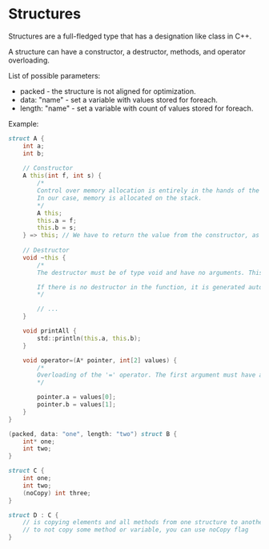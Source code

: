 # Structures

Structures are a full-fledged type that has a designation like class in C++.

A structure can have a constructor, a destructor, methods, and operator overloading.

List of possible parameters:
- packed - the structure is not aligned for optimization.
- data: "name" - set a variable with values stored for foreach.
- length: "name" - set a variable with count of values stored for foreach.

Example:

```d
struct A {
    int a;
    int b;
    
    // Constructor
    A this(int f, int s) {
        /*
        Control over memory allocation is entirely in the hands of the author of the structure.
        In our case, memory is allocated on the stack.
        */
        A this;
        this.a = f;
        this.b = s;
    } => this; // We have to return the value from the constructor, as in all other functions.
    
    // Destructor
    void ~this {
        /*
        The destructor must be of type void and have no arguments. This won't be an error, but the compiler will automatically remove all arguments if there are any.

        If there is no destructor in the function, it is generated automatically.
        */

        // ...
    }

    void printAll {
        std::println(this.a, this.b);
    }

    void operator=(A* pointer, int[2] values) {
        /*
        Overloading of the '=' operator. The first argument must have a pointer type to this structure (or a pointer type to a pointer if the structure is in heap).
        */

        pointer.a = values[0];
        pointer.b = values[1];
    }
}

(packed, data: "one", length: "two") struct B {
    int* one;
    int two;
}

struct C {
    int one;
    int two;
    (noCopy) int three;
}

struct D : C {
    // is copying elements and all methods from one structure to another.
    // to not copy some method or variable, you can use noCopy flag
}
```